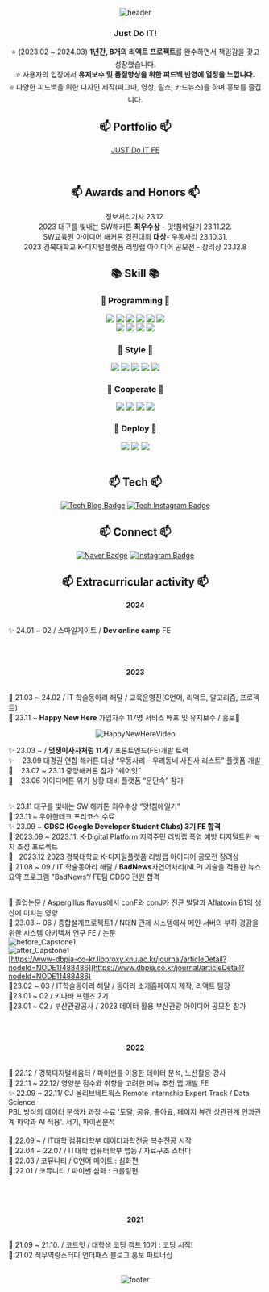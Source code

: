   <div align=center>
    
  ![header](https://capsule-render.vercel.app/api?type=waving&text=Hi%,%20I'm%20DevXuan&fontColor=333333&fontSize=40&&color=timeAuto)


  ### Just Do IT!
  
⭐ (2023.02 ~ 2024.03) **1년간, 8개의 리액트 프로젝트**를 완수하면서 책임감을 갖고 성장했습니다. <br>
⭐ 사용자의 입장에서 **유지보수 및** **품질향상을 위한 피드백 반영에 열정을 느낍니다.** <br>
⭐ 다양한 피드백을 위한 디자인 제작(피그마, 영상, 릴스, 카드뉴스)을 하며 홍보를 즐깁니다. <br>


##  📫 Portfolio 📫
[JUST Do IT FE](https://early-sceptre-b04.notion.site/SOOHYEON-LEE-c7d15afd94e64fb58618dbcd8e643ddd)
  

<br/>

##  📫 Awards and Honors 📫
<div align=center>
정보처리기사 23.12. <br/>
2023 대구를 빛내는 SW해커톤 <b>최우수상</b> - 앗!침에일기 23.11.22. <br/>
SW교육원 아이디어 해커톤 경진대회 <b>대상</b>- 우동사리 23.10.31. <br/>
2023 경북대학교 K-디지털플랫폼 리빙랩 아이디어 공모전 - 장려상 23.12.8 <br/>
</div>

## 📚 Skill 📚
### 📘 Programming 📘
<img src="https://img.shields.io/badge/React-61DAFB?style=for-the-badgestyle=flat-squaret&logo=react&logoColor=white">
<img src="https://img.shields.io/badge/Vite-646CFF?style=for-the-badgestyle=flat-squaret&logo=vite&logoColor=white">
<img src="https://img.shields.io/badge/TypeScript-3178C6?style=for-the-badgestyle=flat-squaret&logo=typescript&logoColor=white">
<img src="https://img.shields.io/badge/ReactQuery-FF4154?style=for-the-badgestyle=flat-squaret&logo=reactquery&logoColor=white">
<img src="https://img.shields.io/badge/Zustand-3178C6?style=for-the-badgestyle=flat-squaret&logo=&logoColor=white">
<img src="https://img.shields.io/badge/Redux-764ABC?style=for-the-badgestyle=flat-squaret&logo=redux&logoColor=white">

<br>
<img src="https://img.shields.io/badge/Python-3776AB?style=for-the-badgestyle=flat-squaret&logo=Python&logoColor=white">
<img src="https://img.shields.io/badge/JavaScript-F7DF1E?style=for-the-badgestyle=flat-squaret&logo=JavaScript&logoColor=white">
<img src="https://img.shields.io/badge/HTML5-E34F26?style=for-the-badgestyle=flat-squaret&logo=HTML5&logoColor=white">
<img src="https://img.shields.io/badge/C-A8B9CC?style=for-the-badgestyle=flat-squaret&logo=C&logoColor=white">

### 📗 Style 📗
<img src="https://img.shields.io/badge/Emotion-D36AC2?style=for-the-badgestyle=flat-squaret&logo=emotion&logoColor=white">
<img src="https://img.shields.io/badge/Styled&ndash;components-DB7093?style=for-the-badgestyle=flat-squaret&logo=styledcomponents&logoColor=white">
<img src="https://img.shields.io/badge/Tailwindcss-06B6D4?style=for-the-badgestyle=flat-squaret&logo=styledcomponents&logoColor=white">
<img src="https://img.shields.io/badge/Sass-CC6699?style=for-the-badgestyle=flat-squaret&logo=sass&logoColor=white">
<img src="https://img.shields.io/badge/CSS3-1572B6?style=for-the-badgestyle=flat-squaret&logo=CSS3&logoColor=white">

### 📒 Cooperate 📒
<img src="https://img.shields.io/badge/Notion-000000?style=for-the-badgestyle=flat-squaret&logo=notion&logoColor=white">
<img src="https://img.shields.io/badge/Github&ndash;project-181717?style=for-the-badgestyle=flat-squaret&logo=github&logoColor=white">
<img src="https://img.shields.io/badge/Figma-F24E1E?style=for-the-badgestyle=flat-squaret&logo=figma&logoColor=white">
<img src="https://img.shields.io/badge/discord-5865F2?style=for-the-badgestyle=flat-squaret&logo=discord&logoColor=white">

### 📓 Deploy 📓
<img src="https://img.shields.io/badge/Nginx-009639?style=for-the-badgestyle=flat-squaret&logo=nginx&logoColor=white">
<img src="https://img.shields.io/badge/Netlify-00C7B7?style=for-the-badgestyle=flat-squaret&logo=netlify&logoColor=white">
<img src="https://img.shields.io/badge/AWS-232F3E?style=for-the-badgestyle=flat-squaret&logo=amazonaws&logoColor=white">

<br/>
<br/>

##  📫 Tech 📫
  [![Tech Blog Badge](http://img.shields.io/badge/Tech%20blog-000000?style=for-the-badgestyle=flat-squaret&logo=Tistory&logoColor=white"&link=https://dingx2-story.tistory.com/)](https://dingx2-story.tistory.com/)
  [![Tech Instagram Badge](http://img.shields.io/badge/Tech%20Instagram-E4405F?style=for-the-badgestyle=flat-squaret&logo=Instagram&logoColor=white"&link=https://www.instagram.com/studywith134340/)](https://www.instagram.com/studywith134340/)
 
 
## 📫 Connect 📫
  [![Naver Badge](http://img.shields.io/badge/pourding@naver.com-03C75A?style=for-the-badgestyle=flat-squaret&logo=Naver&logoColor=white"&link=pourding@naver.com/)]()
  [![Instagram Badge](http://img.shields.io/badge/Instagram-E4405F?style=for-the-badgestyle=flat-squaret&logo=Instagram&logoColor=white"&link=https://www.instagram.com/sh._dingx2/)](https://www.instagram.com/sh._dingx2/)

 
## 📫 	Extracurricular activity 📫
<b>2024</b><br/><br/>
<div align=left>  
✨ 24.01 ~ 02 / 스마일게이트 / <b>Dev online camp</b> FE <br/>
<br/><br/><br/>
</div>


<b>2023</b><br/><br/>
<div align=left>  
🐚 21.03 ~ 24.02 / IT 학술동아리 해달 / 교육운영진(C언어, 리액트, 알고리즘, 프로젝트)<br/>
🎄 23.11 ~ <b>Happy New Here</b> 가입자수 117명 서비스 배포 및 유지보수 / 홍보🎄<br/>

  <div align = center>
    
  ![HappyNewHereVideo](https://github.com/Happy-New-Here/HappyNewHere_FE/assets/96682768/e4fc4f7e-bca0-48b9-8136-458c37531bc4)
  
  </div> 
  
✨ 23.03 ~ / <b>멋쟁이사자처럼 11기</b> / 프론트엔드(FE)개발 트랙<br/>
✨ &nbsp;&nbsp; 23.09 대경권 연합 해커톤 대상 “우동사리 - 우리동네 사진사 리스트” 플랫폼 개발<br/>
🐚 &nbsp;&nbsp; 23.07 ~ 23.11 중앙해커톤 참가 “쉐어잇”<br/>
🐚 &nbsp;&nbsp; 23.06 아이디어톤 위기 상황 대비 플랫폼 “문단속” 참가<br/><br/>

✨ 23.11 대구를 빛내는 SW 해커톤 최우수상 “앗!침에일기”<br/>
🐚 23.11 ~ 우아한테크 프리코스 수료<br/>
✨ 23.09 ~ <b>GDSC (Google Developer Student Clubs) 3기 FE 합격</b><br/>
🐚 2023.09 ~ 2023.11. K-Digital Platform 지역주민 리빙랩 폭염 예방 디지털트윈 녹지 조성 프로젝트<br/>
🐚 &nbsp;&nbsp;2023.12 2023 경북대학교 K-디지털플랫폼 리빙랩 아이디어 공모전 장려상<br/>
🐚 21.08 ~ 09 / IT 학술동아리 해달 / <b>BadNews</b>자연어처리(NLP) 기술을 적용한 뉴스 요약 프로그램 "BadNews”/ FE팀 GDSC 전원 합격<br/><br/>

🐚 졸업논문 / Aspergillus flavus에서 conF와 conJ가 진균 발달과 Aflatoxin B1의 생산에 미치는 영향 <br/>
🐚 23.03 ~ 06 / 종합설계프로젝트1 / N대N 관제 시스템에서 메인 서버의 부하 경감을 위한 시스템 아키텍처 연구 FE / 논문<br/>
![before_Capstone1](https://github.com/DingX2/DingX2/assets/96682768/334dc370-13f0-480e-8d23-de501a1ee677)<br/>
![after_Capstone1](https://github.com/DingX2/DingX2/assets/96682768/b9f3349a-497f-4a2d-b12f-a6a65601f673)<br/>
[https://www-dbpia-co-kr.libproxy.knu.ac.kr/journal/articleDetail?nodeId=NODE11488486](https://www.dbpia.co.kr/journal/articleDetail?nodeId=NODE11488486)<br/>
🐚23.02 ~ 03 / IT학술동아리 해달 / 동아리 소개홈페이지 제작, 리액트 팀장<br/>
🐚23.01 ~ 02 / 키나바 프렌즈 2기<br/>
🐚23.01 ~ 02 / 부산관광공사 / 2023 데이터 활용 부산관광 아이디어 공모전 참가<br/>
<br/><br/><br/>
</div>

<b>2022</b><br/><br/>
<div align=left>
🐚 22.12 / 경북디지털배움터 / 파이썬를 이용한 데이터 분석, 노션활용 강사<br/>
🐚 22.11 ~ 22.12/ 영양분 점수와 취향을 고려한 메뉴 추천 앱 개발 FE<br/>
✨ 22.09 ~ 22.11/ CJ 올리브네트웍스 Remote internship Expert Track / Data Science<br/>
PBL 방식의 데이터 분석가 과정 수료 '도달, 공유, 좋아요, 페이지 뷰간 상관관계 인과관계 파악과 AI 적용'. 서기, 파이썬분석<br/>
<https://grove-lime-1a2.notion.site/RI_E4_1-0a0c71ed49434a1fba4bda7829dcae5e><br/>
🐚 22.09 ~ / IT대학 컴퓨터학부 데이터과학전공 복수전공 시작<br/>
🐚 22.04 ~ 22.07 / IT대학 컴퓨터학부 앱동 / 자료구조 스터디<br/>
🐚 22.03 / 코뮤니티 / C언어 메이트 : 심화편<br/>
🐚 22.01 / 코뮤니티 / 파이썬 심화 : 크롤링편<br/>
</div>

<br/><br/><br/>

<b>2021</b><br/><br/>
<div align=left>
🐚 21.09 ~ 21.10. / 코드잇 / 대학생 코딩 캠프 10기 : 코딩 시작!<br/>
🐚 21.02 직무역량스터디 언더패스 블로그 홍보 파트너십<br/>
</div>
<br/>

![footer](https://capsule-render.vercel.app/api?section=footer&color=timeAuto)
</div>
